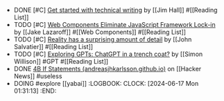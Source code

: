 - DONE [#C] [Get started with technical writing](https://opensource.net/get-started-with-technical-writing/) by [[Jim Hall]] #[[Reading List]]
- TODO [#C] [Web Components Eliminate JavaScript Framework Lock-in](https://jakelazaroff.com/words/web-components-eliminate-javascript-framework-lock-in/) by [[Jake Lazaroff]] #[[Web Components]] #[[Reading List]]
- TODO [#C] [Reality has a surprising amount of detail](http://johnsalvatier.org/blog/2017/reality-has-a-surprising-amount-of-detail) by [[John Salvatier]] #[[Reading List]]
- TODO [#C] [Exploring GPTs: ChatGPT in a trench coat?](https://simonwillison.net/2023/Nov/15/gpts/) by [[Simon Willison]] #GPT #[[Reading List]]
- DONE [4B If Statements (andreasjhkarlsson.github.io)](https://news.ycombinator.com/item?id=38790597) on [[Hacker News]] #useless
- DOING #explore [[yabai]]
  :LOGBOOK:
  CLOCK: [2024-06-17 Mon 01:31:13]
  :END: